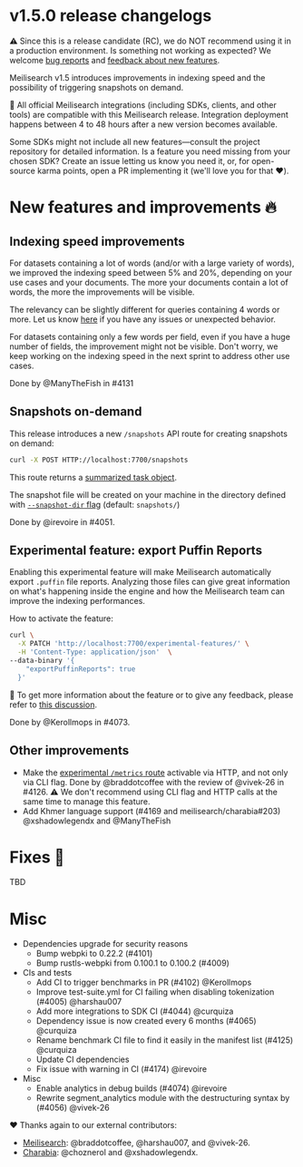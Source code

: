 # v1.5.0 release changelogs

<!-- The following line should ONLY be put PRE-release changelogs -->
⚠️ Since this is a release candidate (RC), we do NOT recommend using it in a production environment. Is something not working as expected? We welcome [bug reports](https://github.com/meilisearch/meilisearch/issues/new/choose) and [feedback about new features](https://github.com/meilisearch/product/discussions).

Meilisearch v1.5 introduces improvements in indexing speed and the possibility of triggering snapshots on demand.

<!-- The following lines should NOT be put in the PRE-release changelogs -->
🧰 All official Meilisearch integrations (including SDKs, clients, and other tools) are compatible with this Meilisearch release. Integration deployment happens between 4 to 48 hours after a new version becomes available.

<!-- The following lines should NOT be put in the PRE-release changelogs -->
Some SDKs might not include all new features—consult the project repository for detailed information. Is a feature you need missing from your chosen SDK? Create an issue letting us know you need it, or, for open-source karma points, open a PR implementing it (we'll love you for that ❤️).

# New features and improvements 🔥

## Indexing speed improvements

For datasets containing a lot of words (and/or with a large variety of words), we improved the indexing speed between 5% and 20%, depending on your use cases and your documents. The more your documents contain a lot of words, the more the improvements will be visible.

The relevancy can be slightly different for queries containing 4 words or more. Let us know [here](https://github.com/meilisearch/product/discussions) if you have any issues or unexpected behavior.

For datasets containing only a few words per field, even if you have a huge number of fields, the improvement might not be visible. Don't worry, we keep working on the indexing speed in the next sprint to address other use cases.

Done by @ManyTheFish in #4131

## Snapshots on-demand

This release introduces a new `/snapshots` API route for creating snapshots on demand:

```bash
curl -X POST HTTP://localhost:7700/snapshots
```

This route returns a [summarized task object](https://www.meilisearch.com/docs/reference/api/tasks).

The snapshot file will be created on your machine in the directory defined with [`--snapshot-dir` flag](https://www.meilisearch.com/docs/learn/configuration/instance_options#snapshot-destination) (default: `snapshots/`)

Done by @irevoire in #4051.

## Experimental feature: export Puffin Reports

Enabling this experimental feature will make Meilisearch automatically export `.puffin` file reports. Analyzing those files can give great information on what's happening inside the engine and how the Meilisearch team can improve the indexing performances.

How to activate the feature:

```bash
curl \
  -X PATCH 'http://localhost:7700/experimental-features/' \
  -H 'Content-Type: application/json'  \
--data-binary '{
    "exportPuffinReports": true
  }'
```

📣 To get more information about the feature or to give any feedback, please refer to [this discussion](https://github.com/meilisearch/product/discussions/693).

Done by @Kerollmops in #4073.

## Other improvements

* Make the [experimental `/metrics` route](https://github.com/meilisearch/product/discussions/625) activable via HTTP, and not only via CLI flag. Done by @braddotcoffee with the review of @vivek-26 in #4126.
⚠️ We don't recommend using CLI flag and HTTP calls at the same time to manage this feature.
* Add Khmer language support (#4169 and meilisearch/charabia#203) @xshadowlegendx and @ManyTheFish

# Fixes 🐞
TBD

# Misc

* Dependencies upgrade for security reasons
  * Bump webpki to 0.22.2 (#4101)
  * Bump rustls-webpki from 0.100.1 to 0.100.2 (#4009)
* CIs and tests
  * Add CI to trigger benchmarks in PR (#4102) @Kerollmops
  * Improve test-suite.yml for CI failing when disabling tokenization (#4005) @harshau007
  * Add more integrations to SDK CI (#4044) @curquiza
  * Dependency issue is now created every 6 months (#4065) @curquiza
  * Rename benchmark CI file to find it easily in the manifest list (#4125) @curquiza
  * Update CI dependencies
  * Fix issue with warning in CI (#4174) @irevoire
* Misc
  * Enable analytics in debug builds (#4074) @irevoire
  * Rewrite segment_analytics module with the destructuring syntax by (#4056) @vivek-26

❤️ Thanks again to our external contributors:
- [Meilisearch](https://github.com/meilisearch/meilisearch): @braddotcoffee, @harshau007, and @vivek-26.
- [Charabia](https://github.com/meilisearch/charabia): @choznerol and @xshadowlegendx.
